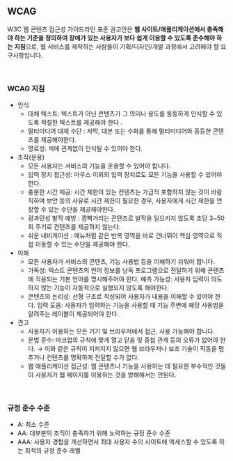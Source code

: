 ## WCAG

W3C 웹 콘텐츠 접근성 가이드라인 표준 권고안은 **웹 사이트/애플리케이션에서 충족해야 하는 기준을 정의하여 장애가 있는 사용자가 보다 쉽게 이용할 수 있도록 준수해야 하는 지침**으로, 웹 서비스를 제작하는 사람들이 기획/디자인/개발 과정에서 고려해야 할 요구사항입니다.

<br>

### WCAG 지침

- 인식
  - 대체 텍스트: 텍스트가 아닌 콘텐츠가 그 의미나 용도를 동등하게 인식할 수 있도록 적절한 텍스트를 제공해야 한다 .
  - 멀티미디어 대체 수단 : 자막, 대본 또는 수화를 통해 멀티미디어와 동등한 콘텐츠를 제공해야한다.
  - 명료성: 색에 관계없이 인식될 수 있어야 한다.
- 조작(운용)
  - 모든 사용자는 서비스의 기능을 운용할 수 있어야 합니다.
  - 입력 장치 접근성: 마우스 이외의 입력 장치로도 모든 기능을 사용할 수 있어야 한다.
  - 충분한 시간 제공: 시간 제한이 있는 컨텐츠는 가급적 포함하지 않는 것이 바람직하며 보안 등의 사유로 시간 제한이 필요한 경우, 사용자에게 시간 제한을 연장할 수 있는 수단을 제공해야한다.
  - 광과민성 발작 예방 : 깜빡거리는 콘텐츠로 발작을 일으키지 않도록 초당 3~50 회 주기로 컨텐츠를 제공하지 않는다.
  - 쉬운 내비게이션 : 메뉴처럼 같은 반복 영역을 바로 건너뛰어 핵심 영역으로 직접 이동할 수 있는 수단을 제공해야 한다.
- 이해
  - 모든 사용자가 서비스의 콘텐츠, 기능 사용법 등을 이해하기 쉬워야 합니다.
  - 가독성: 텍스트 콘텐츠의 언어 정보를 낭독 프로그램으로 전달하기 위해 콘텐츠에 적용되는 기본 언어를 명시해주어야 한다.
    예측 가능성: 사용자 입력이 의도하지 않는 기능이 자동적으로 실행되지 않도록 해야한다.
  - 콘텐츠의 논리성: 선형 구조로 작성되어 사용자가 내용을 이해할 수 있어야 한다.
    입력 도움: 사용자가 입력하는 기능을 사용할 때 기능 주변에 해당 사용법을 알려주는 레이블이 제공되어야 한다.
- 견고
  - 사용자가 이용하는 모든 기기 및 브라우저에서 접근, 사용 가능해야 합니다.
  - 문법 준수: 마크업의 규칙에 맞게 열고 닫음 및 중첩 관계 등의 오류가 없어야 한다. → 이와 같은 규칙이 지켜지지 않으면 웹 브라우저나 보조 기술이 작동을 멈추거나 컨텐츠를 명확하게 전달할 수가 없다.
  - 웹 애플리케이션 접근성: 웹 콘텐츠나 기능을 사용하는 데 필요한 부수적인 것들이 사용자가 웹 페이지를 이용하는 것을 방해해서는 안된다.

<br>

### 규정 준수 수준

- A: 최소 수준
- AA: 대부분의 조직이 충족하기 위해 노력하는 규정 준수 수준
- AAA: 사용자 경험을 개선하면서 최대 사용자 수의 사이트에 액세스할 수 있도록 하는 최적의 규정 준수 레벨
